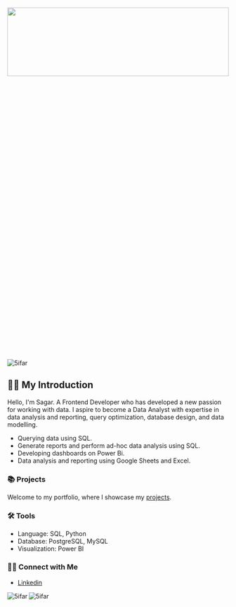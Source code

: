 # <img src="https://storage.googleapis.com/gweb-cloudblog-publish/original_images/DataAnalytics.gif" width="100%" height="20%" align="center">

<p align="left"> <img src="https://komarev.com/ghpvc/?username=5ifar&label=Profile%20View%20Counter&color=blue&style=flat&base=300" alt="5ifar" /> </p>

## 🙋‍♂️ My Introduction
Hello, I'm Sagar. A Frontend Developer who has developed a new passion for working with data.
I aspire to become a Data Analyst with expertise in data analysis and reporting, query optimization, database design, and data modelling.
- Querying data using SQL.
- Generate reports and perform ad-hoc data analysis using SQL.
- Developing dashboards on Power Bi.
- Data analysis and reporting using Google Sheets and Excel.

### 📚 Projects
Welcome to my portfolio, where I showcase my [projects]().

### 🛠️ Tools
- Language: SQL, Python
- Database: PostgreSQL, MySQL
- Visualization: Power BI

### 👋🏻 Connect with Me
- [Linkedin](https://www.linkedin.com/in/sagarmorework)

<p><img align="left" src="https://github-readme-stats.vercel.app/api?username=5ifar&show_icons=true&locale=en" alt="5ifar" /></p>

<p><img align="left" src="https://github-readme-streak-stats.herokuapp.com/?user=5ifar&" alt="5ifar" /></p>

